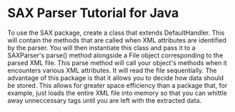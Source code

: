 # SAX Parser Tutorial for Java
To use the SAX package, create a class that extends DefaultHandler. This will contain the methods that are called when XML attributes are identified by the parser. You will then instantiate this class and pass it to a SAXParser's parse() method alongside a File object corresponding to the parsed XML file. This parse method will call your object's methods when it encounters various XML attributes. It will read the file sequentially. The advantage of this package is that it allows you to decide how data should be stored. This allows for greater space efficiency than a package that, for example, just loads the entire XML file into memory so that you can whittle away unneccessary tags until you are left with the extracted data.
